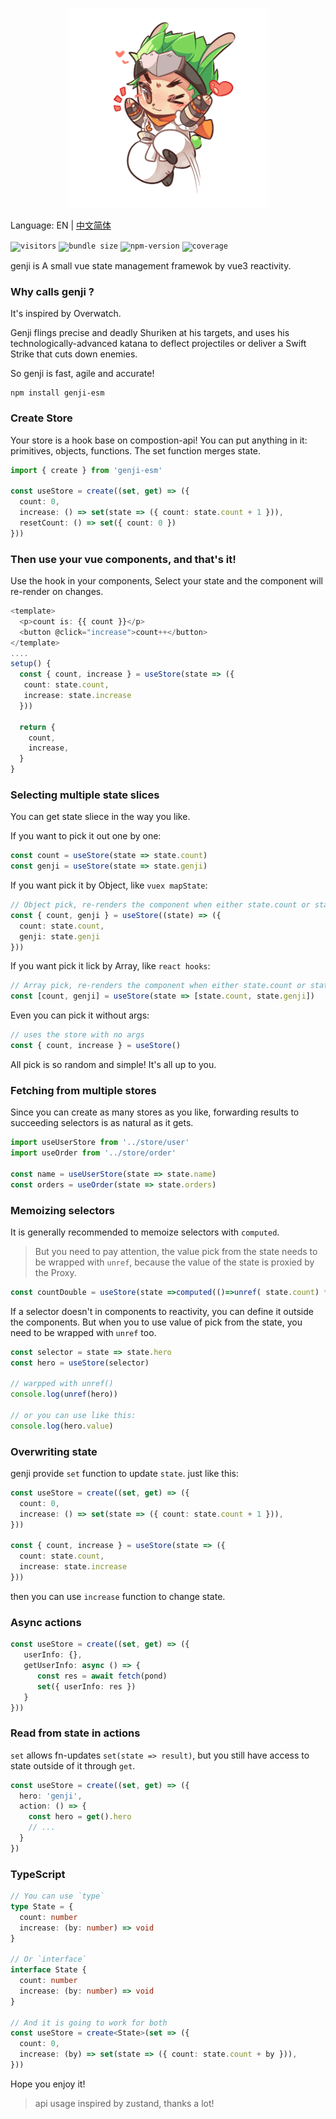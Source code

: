 
<p align="center">
  <img width="320" height="320" src="genji.png" />
</p>


Language: EN | [中文简体](README-CN.md)


<code>![visitors](https://visitor-badge.glitch.me/badge?page_id=xieyezi.genji)</code>
<code>![bundle size](https://img.shields.io/badge/bundle--size-2k-blue)</code>
<code>![npm-version](https://img.shields.io/npm/v/genji-es)</code>
<code>![coverage](https://img.shields.io/badge/coverage-100%25-blue)</code>



genji is A small vue state management framewok by vue3 reactivity.

### Why calls genji ?
It's inspired by Overwatch.

Genji flings precise and deadly Shuriken at his targets, and uses his technologically-advanced katana to deflect projectiles or deliver a Swift Strike that cuts down enemies.

So genji is fast, agile and accurate!



```
npm install genji-esm
```

### Create Store

Your store is a hook base on compostion-api! You can put anything in it: primitives, objects, functions. The set function merges state.

```ts
import { create } from 'genji-esm'

const useStore = create((set, get) => ({
  count: 0,
  increase: () => set(state => ({ count: state.count + 1 })),
  resetCount: () => set({ count: 0 })
}))
```
### Then use your vue components, and that's it!


Use the hook in your components, Select your state and the component will re-render on changes.

```ts
<template>
  <p>count is: {{ count }}</p>
  <button @click="increase">count++</button>
</template>
....
setup() {
  const { count, increase } = useStore(state => ({
   count: state.count,
   increase: state.increase
  }))

  return {
    count,
    increase,
  }
}
```

### Selecting multiple state slices

You can get state sliece in the way you like. 


If you want to pick it out one by one:

```ts
const count = useStore(state => state.count)
const genji = useStore(state => state.genji)
```

If you want pick it by Object, like `vuex mapState`:

```ts
// Object pick, re-renders the component when either state.count or state.genji change
const { count, genji } = useStore((state) => ({
  count: state.count,
  genji: state.genji
}))
```

If you want pick it lick by Array,  like `react hooks`:

```ts
// Array pick, re-renders the component when either state.count or state.genji change
const [count, genji] = useStore(state => [state.count, state.genji])
```

Even you can pick it without args:
```ts
// uses the store with no args
const { count, increase } = useStore()
```

All pick is so random and simple! It's all up to you.

### Fetching from multiple stores

Since you can create as many stores as you like, forwarding results to succeeding selectors is as natural as it gets.

```ts
import useUserStore from '../store/user'
import useOrder from '../store/order'

const name = useUserStore(state => state.name)
const orders = useOrder(state => state.orders)

```

### Memoizing selectors
It is generally recommended to memoize selectors with `computed`. 
> But you need to pay attention, the value pick from the state needs to be wrapped with `unref`, because the value of the state is proxied by the Proxy.


```ts
const countDouble = useStore(state =>computed(()=>unref( state.count) * 2))
```

If a selector doesn't in components to reactivity, you can define it outside the components. But when you to use value of pick from the state, you need to be wrapped with `unref` too.

```ts
const selector = state => state.hero
const hero = useStore(selector)

// warpped with unref()
console.log(unref(hero))

// or you can use like this:
console.log(hero.value)

```

### Overwriting state

genji provide `set` function to update  `state`. just like this:

```ts
const useStore = create((set, get) => ({
  count: 0,
  increase: () => set(state => ({ count: state.count + 1 })),
}))

const { count, increase } = useStore(state => ({
  count: state.count,
  increase: state.increase
}))
```
then you can use `increase` function  to change state.

### Async actions

```ts
const useStore = create((set, get) => ({
   userInfo: {},
   getUserInfo: async () => {
      const res = await fetch(pond)
      set({ userInfo: res })
   }
}))
```
### Read from state in actions

`set` allows fn-updates `set(state => result)`, but you still have access to state outside of it through `get`.

```ts
const useStore = create((set, get) => ({
  hero: 'genji',
  action: () => {
    const hero = get().hero
    // ...
  }
})
```

### TypeScript

```ts
// You can use `type`
type State = {
  count: number
  increase: (by: number) => void
}

// Or `interface`
interface State {
  count: number
  increase: (by: number) => void
}

// And it is going to work for both
const useStore = create<State>(set => ({
  count: 0,
  increase: (by) => set(state => ({ count: state.count + by })),
}))
```

Hope you enjoy it!

> api usage inspired by zustand, thanks a lot!